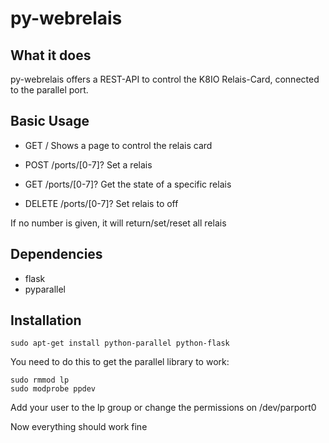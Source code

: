 # py-webrelais

## What it does

py-webrelais offers a REST-API to control the K8IO Relais-Card, connected to the
parallel port.

## Basic Usage

* GET / Shows a page to control the relais card

* POST /ports/[0-7]? Set a relais
* GET /ports/[0-7]? Get the state of a specific relais
* DELETE /ports/[0-7]? Set relais to off

If no number is given, it will return/set/reset all relais


## Dependencies

* flask
* pyparallel

## Installation

    sudo apt-get install python-parallel python-flask

You need to do this to get the parallel library to work:

    sudo rmmod lp
    sudo modprobe ppdev

Add your user to the lp group or change the permissions on /dev/parport0

Now everything should work fine
